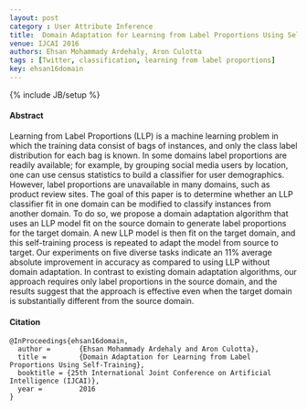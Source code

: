 ```yaml
---
layout: post
category : User Attribute Inference
title: 	Domain Adaptation for Learning from Label Proportions Using Self-Training
venue: IJCAI 2016
authors: Ehsan Mohammady Ardehaly, Aron Culotta
tags : [Twitter, classification, learning from label proportions]
key: ehsan16domain
---
```

{% include JB/setup %}
#### Abstract

Learning from Label Proportions (LLP) is a machine learning problem in which the training data consist of bags of instances, and only the class label distribution for each bag is known. In some domains label proportions are readily available; for example, by grouping social media users by location, one can use census statistics to build a classifier for user demographics. However, label proportions are unavailable in many domains, such as product review sites. The goal of this paper is to determine whether an LLP classifier fit in one domain can be modified to classify instances from another domain. To do so, we propose a domain adaptation algorithm that uses an LLP model fit on the source domain to generate label proportions for the target domain. A new LLP model is then fit on the target domain, and this self-training process is repeated to adapt the model from source to target. Our experiments on five diverse tasks indicate an 11% average absolute improvement in accuracy as compared to using LLP without domain adaptation. In contrast to existing domain adaptation algorithms, our approach requires only label proportions in the source domain, and the results suggest that the approach is effective even when the target domain is substantially different from the source domain.

#### Citation

	@InProceedings{ehsan16domain,
      author =       {Ehsan Mohammady Ardehaly and Aron Culotta},
      title =        {Domain Adaptation for Learning from Label Proportions Using Self-Training},
      booktitle = {25th International Joint Conference on Artificial Intelligence (IJCAI)},
      year =         2016
    }

